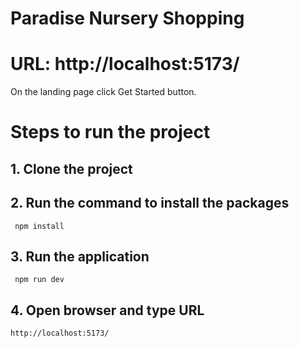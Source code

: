 # Paradise Nursery Shopping
# URL: http://localhost:5173/


On the landing page click Get Started button.

# Steps to run the project
## 1. Clone the project
## 2. Run the command to install the packages
     npm install
## 3. Run the application
     npm run dev
## 4. Open browser and type URL
    http://localhost:5173/